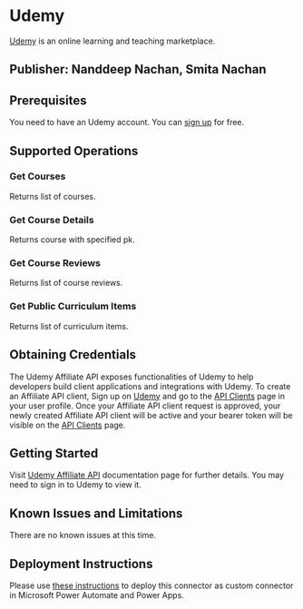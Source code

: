 # Udemy
[Udemy](https://www.udemy.com) is an online learning and teaching marketplace.

## Publisher: Nanddeep Nachan, Smita Nachan

## Prerequisites
You need to have an Udemy account. You can [sign up](https://www.udemy.com/join/signup-popup/) for free.

## Supported Operations
### Get Courses
Returns list of courses.

### Get Course Details
Returns course with specified pk.

### Get Course Reviews
Returns list of course reviews.

### Get Public Curriculum Items
Returns list of curriculum items.

## Obtaining Credentials
The Udemy Affiliate API exposes functionalities of Udemy to help developers build client applications and integrations with Udemy.
To create an Affiliate API client, Sign up on [Udemy](www.udemy.com) and go to the [API Clients](https://www.udemy.com/user/edit-api-clients) page in your user profile. Once your Affiliate API client request is approved, your newly created Affiliate API client will be active and your bearer token will be visible on the [API Clients](https://www.udemy.com/user/edit-api-clients) page.

## Getting Started
Visit [Udemy Affiliate API](https://www.udemy.com/developers/affiliate/) documentation page for further details. You may need to sign in to Udemy to view it.

## Known Issues and Limitations
There are no known issues at this time.

## Deployment Instructions
Please use [these instructions](https://docs.microsoft.com/en-us/connectors/custom-connectors/paconn-cli) to deploy this connector as custom connector in Microsoft Power Automate and Power Apps.

